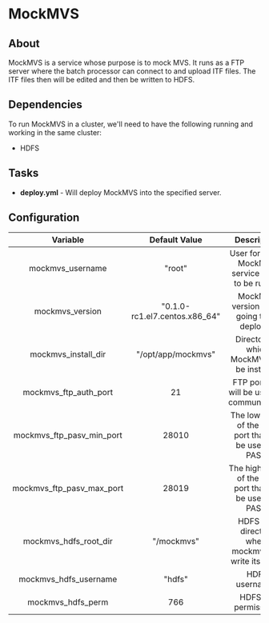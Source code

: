 MockMVS
===
About
---

MockMVS is a service whose purpose is to mock MVS. It runs as a FTP server where the batch processor can connect to and upload ITF files. The ITF files then will be edited and then be written to HDFS.

Dependencies
---
To run MockMVS in a cluster, we'll need to have the following running and working in the same cluster:
- HDFS

Tasks
---
- **deploy.yml** - Will deploy MockMVS into the specified server.

Configuration
---
|   Variable                |  Default Value                | Description                                                      |
| :------------------------:|:-----------------------------:|:-----------------------------------------:|
| mockmvs_username          | "root"                        | User for which MockMVS service going to be run as. |
| mockmvs_version           | "0.1.0-rc1.el7.centos.x86_64" | MockMVS version that's going to be deployed |
| mockmvs_install_dir       | "/opt/app/mockmvs"            | Directory in which MockMVS will be installed |
| mockmvs_ftp_auth_port     | 21                            | FTP port that will be used for communication |
| mockmvs_ftp_pasv_min_port | 28010                         | The lower end of the data port that will be used for PASV. |
| mockmvs_ftp_pasv_max_port | 28019                         | The higher end of the data port that will be used for PASV. |
| mockmvs_hdfs_root_dir     | "/mockmvs"                    | HDFS root directory where mockmvs will write its data /
| mockmvs_hdfs_username     | "hdfs"                        | HDFS username /
| mockmvs_hdfs_perm         | 766                           | HDFS file permission /
